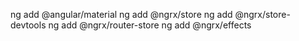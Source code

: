 ng add @angular/material
ng add @ngrx/store
ng add @ngrx/store-devtools
ng add @ngrx/router-store
ng add @ngrx/effects
